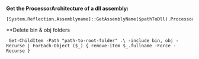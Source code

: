 **Get the ProcessorArchitecture of a dll assembly:**
```
[System.Reflection.Assemblyname]::GetAssemblyName($pathToDll).ProcessorArchitecture
```

**Delete bin & obj folders
```
 Get-ChildItem -Path "path-to-root-folder" .\ -include bin, obj -Recurse | ForEach-Object ($_) { remove-item $_.fullname -Force -Recurse }
```
